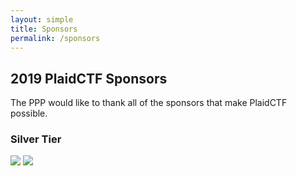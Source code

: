 ```yaml
---
layout: simple
title: Sponsors
permalink: /sponsors
---
```


## 2019 PlaidCTF Sponsors

The PPP would like to thank all of the sponsors that make PlaidCTF possible.

### Silver Tier

<img class="sponsor silver" src="{{ 'images/sponsor_jane.jpg' | prepend:site.baseurl }}"/>
<img class="sponsor silver" src="{{ 'images/sponsor_zdi.jpg'  | prepend:site.baseurl }}"/>
